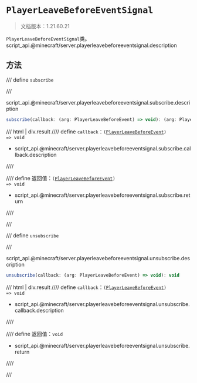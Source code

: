 # `PlayerLeaveBeforeEventSignal`

> 文档版本：1.21.60.21

`PlayerLeaveBeforeEventSignal`类。script_api.@minecraft/server.playerleavebeforeeventsignal.description

## 方法

/// define
`subscribe`


///

script_api.@minecraft/server.playerleavebeforeeventsignal.subscribe.description

```js
subscribe(callback: (arg: PlayerLeaveBeforeEvent) => void): (arg: PlayerLeaveBeforeEvent) => void
```

/// html | div.result
//// define
`callback`：<code>(<a href="../playerleavebeforeevent/">PlayerLeaveBeforeEvent</a>) =&gt; void</code>

- script_api.@minecraft/server.playerleavebeforeeventsignal.subscribe.callback.description


////

//// define
返回值：<code>(<a href="../playerleavebeforeevent/">PlayerLeaveBeforeEvent</a>) =&gt; void</code>

- script_api.@minecraft/server.playerleavebeforeeventsignal.subscribe.return


////

///


/// define
`unsubscribe`


///

script_api.@minecraft/server.playerleavebeforeeventsignal.unsubscribe.description

```js
unsubscribe(callback: (arg: PlayerLeaveBeforeEvent) => void): void
```

/// html | div.result
//// define
`callback`：<code>(<a href="../playerleavebeforeevent/">PlayerLeaveBeforeEvent</a>) =&gt; void</code>

- script_api.@minecraft/server.playerleavebeforeeventsignal.unsubscribe.callback.description


////

//// define
返回值：`void`

- script_api.@minecraft/server.playerleavebeforeeventsignal.unsubscribe.return


////

///

